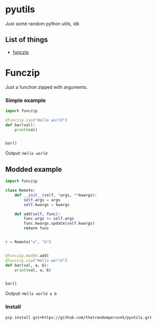 # pyutils
Just some random python utils, idk


## List of things
* [funczip](https://github.com/thatrandomperson5/pyutils#funczip)

# Funczip
Just a function zipped with arguments.


### Simple example
```py
import funczip

@funczip.zip("Hello world")
def bar(val):
    print(val)


bar()
```
Output: `Hello world`

## Modded example
```py
import funczip

class Remote:
    def __init__(self, *args, **kwargs):
        self.args = args
        self.kwargs = kwargs

    def add(self, func):
        func.args += self.args
        func.kwargs.update(self.kwargs)
        return func


r = Remote("a", "b")


@funczip.mod(r.add)
@funczip.zip("Hello world")
def bar(val, a, b):
    print(val, a, b)


bar()

```
Output: `Hello world a b`
### Install
```
pip install git+https://github.com/thatrandomperson5/pyutils.git
```
